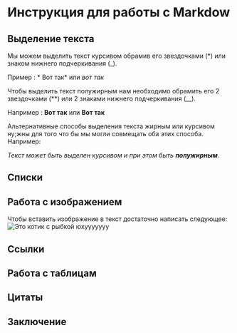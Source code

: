 # Инструкция для работы с Markdow

## Выделение текста

 Мы можем выделить текст курсивом обрамив его звездочками (*) или знаком нижнего подчеркивания (_).
 
Пример : * Вот так* или _вот так_

 Чтобы выделить текст полужирным нам необходимо обрамить его 2 звездочками (**) или 2 знаками нижнего подчеркивания (__).

Например : **Вот так** или __Вот так__

Альтернативные способы выделения текста жирным или курсивом ну;жны для того что бы мы могли совмещать оба этих способа.
Например:

_Текст может быть выделен курсивом и при этом быть **полужирным**_.

## Списки

## Работа с изображением 

Чтобы вставить изображение в текст достаточно написать следующее:
![Это котик с рыбкой юхууууууу](Cat.jpg.jpg)
## Ссылки

## Работа с таблицам

## Цитаты

## Заключение


